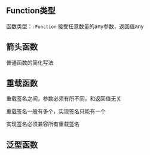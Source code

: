## Function类型

函数类型：`:Function`
接受任意数量的any参数，返回值any

## 箭头函数

普通函数的简化写法

## 重载函数

重载签名之间，参数必须有所不同，和返回值无关

重载签名一般有多个，实现签名只能有一个

实现签名必须兼容所有重载签名

## 泛型函数

